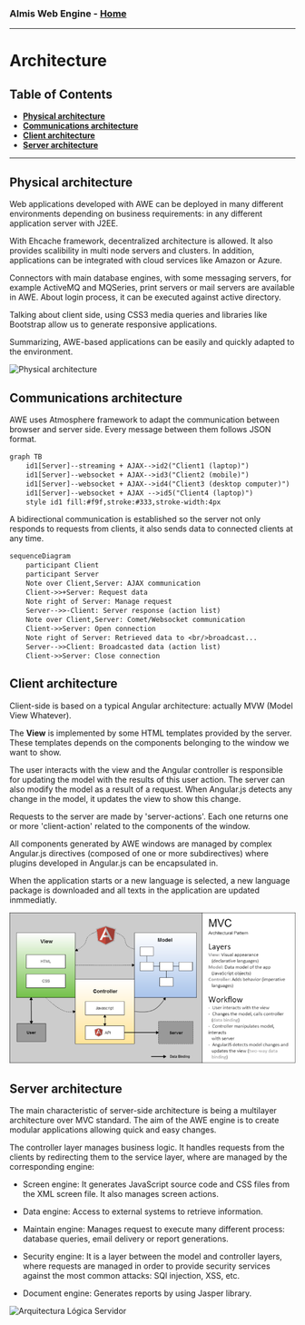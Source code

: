 ### Almis Web Engine - **[Home](../readme.md)**

---

# **Architecture**

## Table of Contents

* **[Physical architecture](#physical-architecture)**
* **[Communications architecture](#communications-architecture)**
* **[Client architecture](#client-architecture)**
* **[Server architecture](#server-architecture)**

---

## Physical architecture

Web applications developed with AWE can be deployed in many different environments depending on business requirements: in any different application server with J2EE.

With Ehcache framework, decentralized architecture is allowed. It also provides scalibility in multi node servers and clusters. In addition, applications can be integrated with cloud services like Amazon or Azure.

Connectors with main database engines, with some messaging servers, for example ActiveMQ and MQSeries, print servers or mail servers are available in AWE. About login process, it can be executed against active directory.

Talking about client side, using CSS3 media queries and libraries like Bootstrap allow us to generate responsive applications.

Summarizing, AWE-based applications can be easily and quickly adapted to the environment.

![Physical architecture](images/Arquitectura_f%C3%ADsica.png)

## Communications architecture

AWE uses Atmosphere framework to adapt the communication between browser and server side. Every message between them follows JSON format.

```mermaid
graph TB
    id1[Server]--streaming + AJAX-->id2("Client1 (laptop)")
    id1[Server]--websocket + AJAX-->id3("Client2 (mobile)")
    id1[Server]--websocket + AJAX-->id4("Client3 (desktop computer)")
    id1[Server]--websocket + AJAX -->id5("Client4 (laptop)")
    style id1 fill:#f9f,stroke:#333,stroke-width:4px
```

A bidirectional communication is established so the server not only responds to requests from clients, it also sends data to connected clients at any time.  

```mermaid
sequenceDiagram
    participant Client
    participant Server
    Note over Client,Server: AJAX communication
    Client->>+Server: Request data
    Note right of Server: Manage request
    Server-->>-Client: Server response (action list)
    Note over Client,Server: Comet/Websocket communication
    Client->>Server: Open connection
    Note right of Server: Retrieved data to <br/>broadcast...
    Server-->>Client: Broadcasted data (action list)
    Client->>Server: Close connection
```

## Client architecture

Client-side is based on a typical Angular architecture: actually MVW (Model View Whatever).

The **View** is implemented by some HTML templates provided by the server. These templates depends on the components  belonging to the window we want to show.

The user interacts with the view and the Angular controller is responsible for updating the model with the results of this user action. The server can also modify the model as a result of a request. When Angular.js detects any change in the model, it updates the view to show this change.

Requests to the server are made by 'server-actions'. Each one returns one or more 'client-action' related to the components of the window.

All components generated by AWE windows are managed by complex Angular.js directives (composed of one or more subdirectives) where plugins developed in Angular.js can be encapsulated in.

When the application starts or a new language is selected, a new language package is downloaded and all texts in the application are updated inmmediatly.

![Untitled (1)](images/Untitled__1_.png)

## Server architecture

The main characteristic of server-side architecture is being a multilayer architecture over MVC standard. The aim of the AWE engine is to create modular applications allowing quick and easy changes.

The controller layer manages business logic. It handles requests from the clients by redirecting them to the service layer, where are managed by the corresponding engine:

* Screen engine: It generates JavaScript source code and CSS files from the XML screen file. It also manages screen actions.

* Data engine: Access to external systems to retrieve information.

* Maintain engine: Manages request to execute many different process: database queries, email delivery or report generations.

* Security engine: It is a layer between the model and controller layers, where requests are managed in order to provide security services against the most common attacks: SQl injection, XSS, etc.

* Document engine: Generates reports by using Jasper library.

![Arquitectura Lógica Servidor](images/Arquitectura_L%C3%B3gica_Servidor.png)
